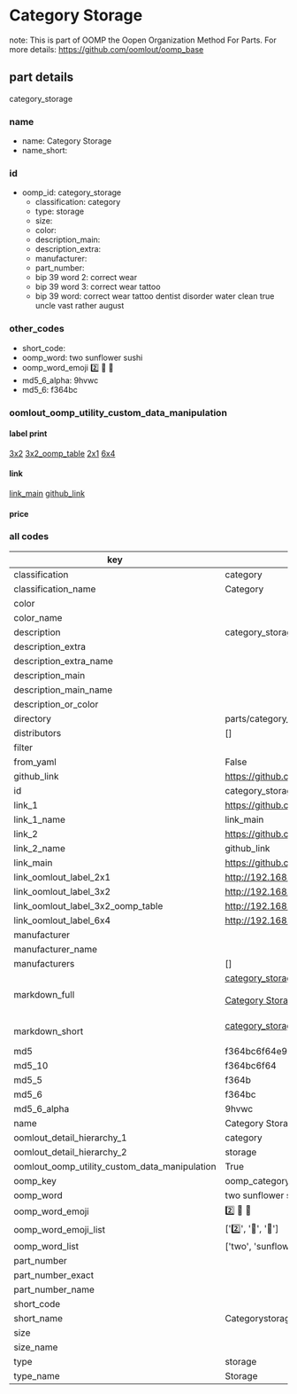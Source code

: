 # Category Storage  

note: This is part of OOMP the Oopen Organization Method For Parts. For more details: https://github.com/oomlout/oomp_base

##  part details



category_storage

### name
* name: Category Storage
* name_short: 
### id
* oomp_id: category_storage
  * classification: category
  * type: storage
  * size: 
  * color: 
  * description_main: 
  * description_extra: 
  * manufacturer: 
  * part_number: 
  * bip 39 word 2: correct wear
  * bip 39 word 3: correct wear tattoo
  * bip 39 word: correct wear tattoo dentist disorder water clean true uncle vast rather august

### other_codes
* short_code: 
* oomp_word: two sunflower sushi
* oomp_word_emoji :two: :sunflower: :sushi:
* md5_6_alpha: 9hvwc
* md5_6: f364bc






### oomlout_oomp_utility_custom_data_manipulation
#### label print
[3x2](http://192.168.1.245:1112/?label=oomp%209hvwc)
[3x2_oomp_table](http://192.168.1.107:1112/?label=oomp%209hvwc)
[2x1](http://192.168.1.242:1112/?label=oomp%209hvwc)
[6x4](http://192.168.1.55:1112/?label=oomp%209hvwc)    

#### link

[link_main](https://github.com/oomlout/oomlout_oomp_current_version_messy/tree/main/parts/category_storage) [github_link](https://github.com/oomlout/oomlout_oomp_part_src/tree/main/parts/category_storage)                             

#### price







### all codes 
| key | value |  
| --- | --- |  
| classification | category |  
| classification_name | Category |  
| color |  |  
| color_name |  |  
| description | category_storage |  
| description_extra |  |  
| description_extra_name |  |  
| description_main |  |  
| description_main_name |  |  
| description_or_color |   |  
| directory | parts/category_storage |  
| distributors | [] |  
| filter |  |  
| from_yaml | False |  
| github_link | https://github.com/oomlout/oomlout_oomp_part_src/tree/main/parts/category_storage |  
| id | category_storage |  
| link_1 | https://github.com/oomlout/oomlout_oomp_current_version_messy/tree/main/parts/category_storage |  
| link_1_name | link_main |  
| link_2 | https://github.com/oomlout/oomlout_oomp_part_src/tree/main/parts/category_storage |  
| link_2_name | github_link |  
| link_main | https://github.com/oomlout/oomlout_oomp_current_version_messy/tree/main/parts/category_storage |  
| link_oomlout_label_2x1 | http://192.168.1.242:1112/?label=oomp%209hvwc |  
| link_oomlout_label_3x2 | http://192.168.1.245:1112/?label=oomp%209hvwc |  
| link_oomlout_label_3x2_oomp_table | http://192.168.1.107:1112/?label=oomp%209hvwc |  
| link_oomlout_label_6x4 | http://192.168.1.55:1112/?label=oomp%209hvwc |  
| manufacturer |  |  
| manufacturer_name |  |  
| manufacturers | [] |  
| markdown_full | [category_storage](https://github.com/oomlout/oomlout_oomp_current_version_messy/tree/main/parts/category_storage)<br>[](https://github.com/oomlout/oomlout_oomp_current_version_messy/tree/main/parts/category_storage)<br>[Category Storage](https://github.com/oomlout/oomlout_oomp_current_version_messy/tree/main/parts/category_storage)<br><br> |  
| markdown_short | [category_storage](https://github.com/oomlout/oomlout_oomp_current_version_messy/tree/main/parts/category_storage)<br><br> |  
| md5 | f364bc6f64e9454bdf1fb3a9bcbe1984 |  
| md5_10 | f364bc6f64 |  
| md5_5 | f364b |  
| md5_6 | f364bc |  
| md5_6_alpha | 9hvwc |  
| name | Category Storage |  
| oomlout_detail_hierarchy_1 | category |  
| oomlout_detail_hierarchy_2 | storage |  
| oomlout_oomp_utility_custom_data_manipulation | True |  
| oomp_key | oomp_category_storage |  
| oomp_word | two sunflower sushi |  
| oomp_word_emoji | :two: :sunflower: :sushi: |  
| oomp_word_emoji_list | [':two:', ':sunflower:', ':sushi:'] |  
| oomp_word_list | ['two', 'sunflower', 'sushi'] |  
| part_number |  |  
| part_number_exact |  |  
| part_number_name |  |  
| short_code |  |  
| short_name | Categorystorage |  
| size |  |  
| size_name |  |  
| type | storage |  
| type_name | Storage |  
